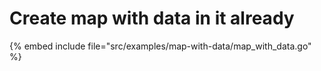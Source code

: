 # Create map with data in it already

{% embed include file="src/examples/map-with-data/map_with_data.go" %}


